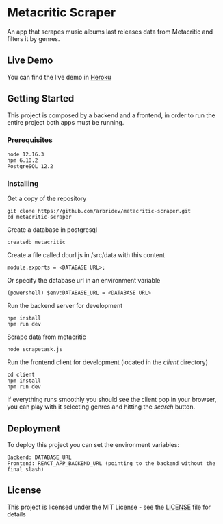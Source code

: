 # Metacritic Scraper

An app that scrapes music albums last releases data from Metacritic and filters it by genres.

## Live Demo

You can find the live demo in [Heroku](https://serene-brushlands-53988.herokuapp.com/)

## Getting Started

This project is composed by a backend and a frontend, in order to run the entire project both apps must be running.

### Prerequisites

```
node 12.16.3
npm 6.10.2
PostgreSQL 12.2
```

### Installing

Get a copy of the repository
```
git clone https://github.com/arbridev/metacritic-scraper.git
cd metacritic-scraper
```

Create a database in postgresql
```
createdb metacritic
```

Create a file called dburl.js in /src/data with this content
```
module.exports = <DATABASE URL>;
```

Or specify the database url in an environment variable
```
(powershell) $env:DATABASE_URL = <DATABASE URL>
```

Run the backend server for development
```
npm install
npm run dev
```

Scrape data from metacritic
```
node scrapetask.js
```

Run the frontend client for development (located in the _client_ directory)
```
cd client
npm install
npm run dev
```

If everything runs smoothly you should see the client pop in your browser, you can play with it selecting genres and hitting the _search_ button.

## Deployment

To deploy this project you can set the environment variables:
```
Backend: DATABASE_URL
Frontend: REACT_APP_BACKEND_URL (pointing to the backend without the final slash)
```

## License

This project is licensed under the MIT License - see the [LICENSE](LICENSE) file for details